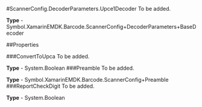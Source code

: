 #ScannerConfig.DecoderParameters.Upce1Decoder
To be added.

**Type** - Symbol.XamarinEMDK.Barcode.ScannerConfig+DecoderParameters+BaseDecoder

##Properties

###ConvertToUpca
To be added.

**Type** - System.Boolean
###Preamble
To be added.

**Type** - Symbol.XamarinEMDK.Barcode.ScannerConfig+Preamble
###ReportCheckDigit
To be added.

**Type** - System.Boolean


